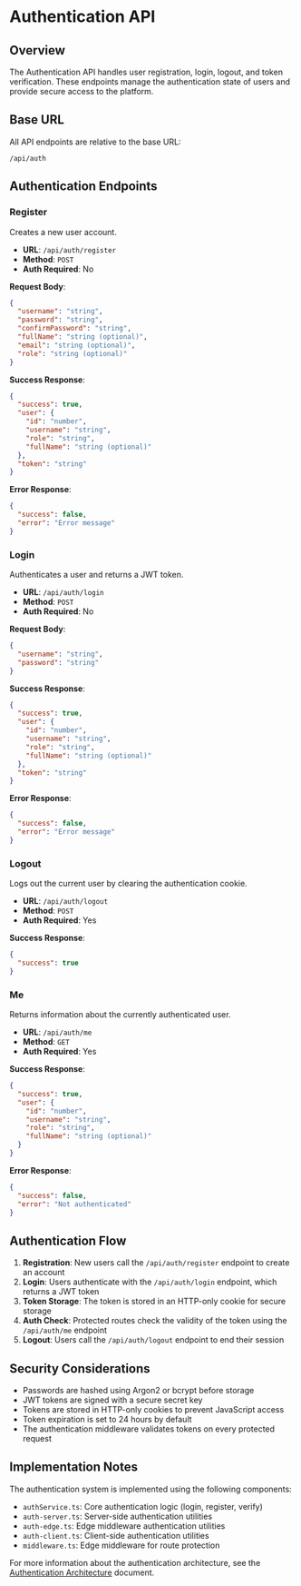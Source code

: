 # Authentication API

## Overview

The Authentication API handles user registration, login, logout, and token verification. These endpoints manage the authentication state of users and provide secure access to the platform.

## Base URL

All API endpoints are relative to the base URL:

```
/api/auth
```

## Authentication Endpoints

### Register

Creates a new user account.

- **URL**: `/api/auth/register`
- **Method**: `POST`
- **Auth Required**: No

**Request Body**:

```json
{
  "username": "string",
  "password": "string",
  "confirmPassword": "string",
  "fullName": "string (optional)",
  "email": "string (optional)",
  "role": "string (optional)"
}
```

**Success Response**:

```json
{
  "success": true,
  "user": {
    "id": "number",
    "username": "string",
    "role": "string",
    "fullName": "string (optional)"
  },
  "token": "string"
}
```

**Error Response**:

```json
{
  "success": false,
  "error": "Error message"
}
```

### Login

Authenticates a user and returns a JWT token.

- **URL**: `/api/auth/login`
- **Method**: `POST`
- **Auth Required**: No

**Request Body**:

```json
{
  "username": "string",
  "password": "string"
}
```

**Success Response**:

```json
{
  "success": true,
  "user": {
    "id": "number",
    "username": "string",
    "role": "string",
    "fullName": "string (optional)"
  },
  "token": "string"
}
```

**Error Response**:

```json
{
  "success": false,
  "error": "Error message"
}
```

### Logout

Logs out the current user by clearing the authentication cookie.

- **URL**: `/api/auth/logout`
- **Method**: `POST`
- **Auth Required**: Yes

**Success Response**:

```json
{
  "success": true
}
```

### Me

Returns information about the currently authenticated user.

- **URL**: `/api/auth/me`
- **Method**: `GET`
- **Auth Required**: Yes

**Success Response**:

```json
{
  "success": true,
  "user": {
    "id": "number",
    "username": "string",
    "role": "string",
    "fullName": "string (optional)"
  }
}
```

**Error Response**:

```json
{
  "success": false,
  "error": "Not authenticated"
}
```

## Authentication Flow

1. **Registration**: New users call the `/api/auth/register` endpoint to create an account
2. **Login**: Users authenticate with the `/api/auth/login` endpoint, which returns a JWT token
3. **Token Storage**: The token is stored in an HTTP-only cookie for secure storage
4. **Auth Check**: Protected routes check the validity of the token using the `/api/auth/me` endpoint
5. **Logout**: Users call the `/api/auth/logout` endpoint to end their session

## Security Considerations

- Passwords are hashed using Argon2 or bcrypt before storage
- JWT tokens are signed with a secure secret key
- Tokens are stored in HTTP-only cookies to prevent JavaScript access
- Token expiration is set to 24 hours by default
- The authentication middleware validates tokens on every protected request

## Implementation Notes

The authentication system is implemented using the following components:

- `authService.ts`: Core authentication logic (login, register, verify)
- `auth-server.ts`: Server-side authentication utilities
- `auth-edge.ts`: Edge middleware authentication utilities
- `auth-client.ts`: Client-side authentication utilities
- `middleware.ts`: Edge middleware for route protection

For more information about the authentication architecture, see the [Authentication Architecture](../features/authentication) document.
